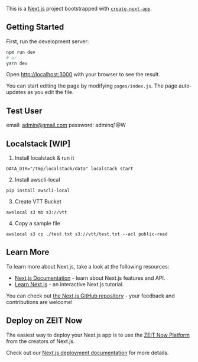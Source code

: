 This is a [Next.js](https://nextjs.org/) project bootstrapped with [`create-next-app`](https://github.com/zeit/next.js/tree/canary/packages/create-next-app).

## Getting Started

First, run the development server:

```bash
npm run dev
# or
yarn dev
```

Open [http://localhost:3000](http://localhost:3000) with your browser to see the result.

You can start editing the page by modifying `pages/index.js`. The page auto-updates as you edit the file.

## Test User

email: admin@gmail.com
password: adminq1@W

## Localstack [WIP]

1. Install localstack & run it

```
DATA_DIR="/tmp/localstack/data" localstack start
```

2. Install awscli-local

```
pip install awscli-local
```

3. Create VTT Bucket

```
awslocal s3 mb s3://vtt
```

4. Copy a sample file

```
awslocal s3 cp ./test.txt s3://vtt/test.txt --acl public-read
```

## Learn More

To learn more about Next.js, take a look at the following resources:

- [Next.js Documentation](https://nextjs.org/docs) - learn about Next.js features and API.
- [Learn Next.js](https://nextjs.org/learn) - an interactive Next.js tutorial.

You can check out [the Next.js GitHub repository](https://github.com/zeit/next.js/) - your feedback and contributions are welcome!

## Deploy on ZEIT Now

The easiest way to deploy your Next.js app is to use the [ZEIT Now Platform](https://zeit.co/) from the creators of Next.js.

Check out our [Next.js deployment documentation](https://nextjs.org/docs/deployment) for more details.
